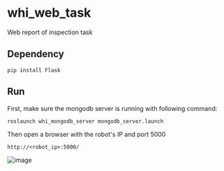 # whi_web_task
Web report of inspection task

## Dependency

```
pip install Flask
```

## Run

First, make sure the mongodb server is running with following command:
```
roslaunch whi_mongodb_server mongodb_server.launch
```

Then open a browser with the robot's IP and port 5000
```
http://<robot_ip>:5000/
```

![image](https://github.com/user-attachments/assets/1636ef10-7556-442e-9c24-44012a59f40e)

